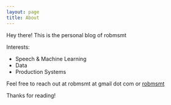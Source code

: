 ```yaml
---
layout: page
title: About
---
```


<p class="message">Hey there! This is the personal blog of robmsmt</p>


Interests:
* Speech & Machine Learning
* Data
* Production Systems


Feel free to reach out at robmsmt at gmail dot com or [robmsmt](twitter.com/robmsmt)



Thanks for reading!
